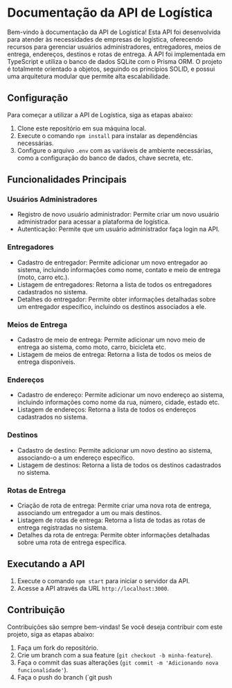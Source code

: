 # Documentação da API de Logística

Bem-vindo à documentação da API de Logística! Esta API foi desenvolvida para atender às necessidades de empresas de logística, oferecendo recursos para gerenciar usuários administradores, entregadores, meios de entrega, endereços, destinos e rotas de entrega. A API foi implementada em TypeScript e utiliza o banco de dados SQLite com o Prisma ORM. O projeto é totalmente orientado a objetos, seguindo os princípios SOLID, e possui uma arquitetura modular que permite alta escalabilidade.

## Configuração

Para começar a utilizar a API de Logística, siga as etapas abaixo:

1. Clone este repositório em sua máquina local.
2. Execute o comando `npm install` para instalar as dependências necessárias.
3. Configure o arquivo `.env` com as variáveis de ambiente necessárias, como a configuração do banco de dados, chave secreta, etc.

## Funcionalidades Principais

### Usuários Administradores

- Registro de novo usuário administrador: Permite criar um novo usuário administrador para acessar a plataforma de logística.
- Autenticação: Permite que um usuário administrador faça login na API.

### Entregadores

- Cadastro de entregador: Permite adicionar um novo entregador ao sistema, incluindo informações como nome, contato e meio de entrega (moto, carro etc.).
- Listagem de entregadores: Retorna a lista de todos os entregadores cadastrados no sistema.
- Detalhes do entregador: Permite obter informações detalhadas sobre um entregador específico, incluindo os destinos associados a ele.

### Meios de Entrega

- Cadastro de meio de entrega: Permite adicionar um novo meio de entrega ao sistema, como moto, carro, bicicleta etc.
- Listagem de meios de entrega: Retorna a lista de todos os meios de entrega disponíveis.

### Endereços

- Cadastro de endereço: Permite adicionar um novo endereço ao sistema, incluindo informações como nome da rua, número, cidade, estado etc.
- Listagem de endereços: Retorna a lista de todos os endereços cadastrados no sistema.

### Destinos

- Cadastro de destino: Permite adicionar um novo destino ao sistema, associando-o a um endereço específico.
- Listagem de destinos: Retorna a lista de todos os destinos cadastrados no sistema.

### Rotas de Entrega

- Criação de rota de entrega: Permite criar uma nova rota de entrega, associando um entregador a um ou mais destinos.
- Listagem de rotas de entrega: Retorna a lista de todas as rotas de entrega registradas no sistema.
- Detalhes da rota de entrega: Permite obter informações detalhadas sobre uma rota de entrega específica.

## Executando a API

1. Execute o comando `npm start` para iniciar o servidor da API.
2. Acesse a API através da URL `http://localhost:3000`.

## Contribuição

Contribuições são sempre bem-vindas! Se você deseja contribuir com este projeto, siga as etapas abaixo:

1. Faça um fork do repositório.
2. Crie um branch com a sua feature (`git checkout -b minha-feature`).
3. Faça o commit das suas alterações (`git commit -m 'Adicionando nova funcionalidade'`).
4. Faça o push do branch (`git push
